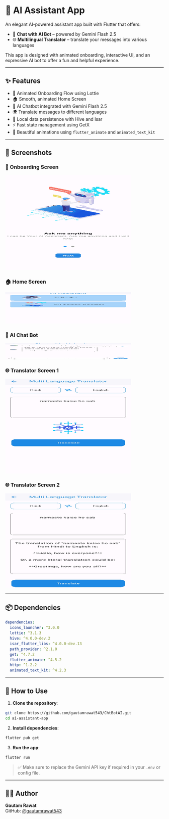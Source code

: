 # 🤖 AI Assistant App

An elegant AI-powered assistant app built with Flutter that offers:

- 💬 **Chat with AI Bot** – powered by Gemini Flash 2.5
- 🌐 **Multilingual Translator** – translate your messages into various languages

This app is designed with animated onboarding, interactive UI, and an expressive AI bot to offer a fun and helpful experience.

---

## ✨ Features

- 🚀 Animated Onboarding Flow using Lottie
- 🏠 Smooth, animated Home Screen
- 🤖 AI Chatbot integrated with Gemini Flash 2.5
- 🌍 Translate messages to different languages
- 💾 Local data persistence with Hive and Isar
- ⚡ Fast state management using GetX
- 🎨 Beautiful animations using `flutter_animate` and `animated_text_kit`

---

## 📱 Screenshots

### 🚀 Onboarding Screen

<img src="assets/screenshots/onboard.jpg" alt="Onboarding Screenshot" width="400" height="300"/>

### 🏠 Home Screen

<img src="assets/screenshots/home.jpg" alt="Home Screenshot" width="400" height="100"/>

### 🤖 AI Chat Bot

<img src="assets/screenshots/chat.jpg" alt="Chat Bot Screenshot" width="400" height="50"/>

### 🌐 Translator Screen 1

<img src="assets/screenshots/trans1.jpg" alt="Translate Screenshot1" width="400" height="300"/>

### 🌐 Translator Screen 2

<img src="assets/screenshots/trans2.jpg" alt="Translate Screenshot2" width="400" height="300"/>

---

## 📦 Dependencies

```yaml
dependencies:
  icons_launcher: ^3.0.0
  lottie: ^3.1.3
  hive: ^4.0.0-dev.2
  isar_flutter_libs: ^4.0.0-dev.13
  path_provider: ^2.1.0
  get: ^4.7.2
  flutter_animate: ^4.5.2
  http: ^1.2.2
  animated_text_kit: ^4.2.3
```

---

## 📲 How to Use

1. **Clone the repository**:

```bash
git clone https://github.com/gautamrawat543/ChtBotAI.git
cd ai-assistant-app
```

2. **Install dependencies**:

```bash
flutter pub get
```

3. **Run the app**:

```bash
flutter run
```

> ✅ Make sure to replace the Gemini API key if required in your `.env` or config file.

---

## 🧑‍💻 Author

**Gautam Rawat**  
GitHub: [@gautamrawat543](https://github.com/gautamrawat543)
